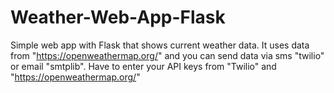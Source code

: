 # Weather-Web-App-Flask
Simple web app with Flask that shows current weather data.
It uses data from "https://openweathermap.org/" and you can send data via sms "twilio" or email "smtplib".
Have to enter your API keys from "Twilio" and "https://openweathermap.org/"
